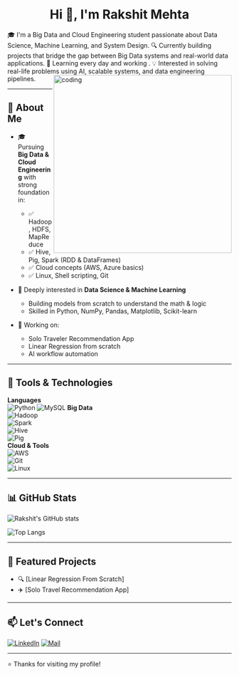 

<h1 align="center">Hi 👋, I'm Rakshit Mehta</h1>
🎓 I'm a Big Data and Cloud Engineering student passionate about Data Science, Machine Learning, and System Design.  
🔍 Currently building projects that bridge the gap between Big Data systems and real-world data applications.  
🌱 Learning every day and working .  
💡 Interested in solving real-life problems using AI, scalable systems, and data engineering pipelines.

<img align="right" alt="coding" width="400" src="https://cdn.dribbble.com/users/1162077/screenshots/3848914/media/7ed7d5ca074b48b328150e5a231e8d1f.gif">

---

## 🚀 About Me

- 🎓 Pursuing **Big Data & Cloud Engineering** with strong foundation in:
  - ✅ Hadoop, HDFS, MapReduce
  - ✅ Hive, Pig, Spark (RDD & DataFrames)
  - ✅ Cloud concepts (AWS, Azure basics)
  - ✅ Linux, Shell scripting, Git

- 🤖 Deeply interested in **Data Science & Machine Learning**
  - Building models from scratch to understand the math & logic
  - Skilled in Python, NumPy, Pandas, Matplotlib, Scikit-learn


- 🔭 Working on:
  - Solo Traveler Recommendation App 
  - Linear Regression from scratch
  - AI workflow automation
---

## 🔧 Tools & Technologies

**Languages**  
![Python](https://img.shields.io/badge/Python-3776AB?style=for-the-badge&logo=python&logoColor=white)
![MySQL](https://img.shields.io/badge/MySQL-4479A1?style=for-the-badge&logo=mysql&logoColor=white)
**Big Data**  
![Hadoop](https://img.shields.io/badge/Hadoop-66ccff?style=for-the-badge&logo=apachehadoop&logoColor=black)  
![Spark](https://img.shields.io/badge/Spark-FF9900?style=for-the-badge&logo=apachespark&logoColor=white)  
![Hive](https://img.shields.io/badge/Hive-FFC107?style=for-the-badge)  
![Pig](https://img.shields.io/badge/Pig-FFCC00?style=for-the-badge)  
**Cloud & Tools**  
![AWS](https://img.shields.io/badge/AWS-232F3E?style=for-the-badge&logo=amazon-aws&logoColor=white)  
![Git](https://img.shields.io/badge/Git-F05032?style=for-the-badge&logo=git&logoColor=white)  
![Linux](https://img.shields.io/badge/Linux-FCC624?style=for-the-badge&logo=linux&logoColor=black)

---

## 📊 GitHub Stats

![Rakshit's GitHub stats](https://github-readme-stats.vercel.app/api?username=rakshitmehta&show_icons=true&theme=radical)

![Top Langs](https://github-readme-stats.vercel.app/api/top-langs/?username=rakshitmehta&layout=compact&theme=radical)

---

## 🌟 Featured Projects

- 🔍 [Linear Regression From Scratch]
- ✈️ [Solo Travel Recommendation App]


---

## 📫 Let's Connect

[![LinkedIn](https://img.shields.io/badge/LinkedIn-blue?logo=linkedin&style=for-the-badge)](www.linkedin.com/in/rakshit-mehta-15a240202)
[![Mail](https://img.shields.io/badge/Email-grey?logo=gmail&style=for-the-badge)](mailto:rakshitm083@gmail.com)

---

⭐️ Thanks for visiting my profile!
